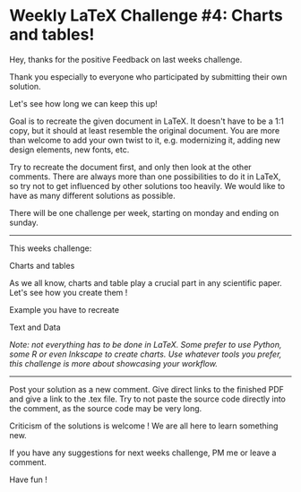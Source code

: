 # Weekly LaTeX Challenge #4: Charts and tables!
Hey, thanks for the positive Feedback on last weeks challenge.

Thank you especially to everyone who participated by submitting their own solution.

Let's see how long we can keep this up!

Goal is to recreate the given document in LaTeX. It doesn't have to be a 1:1 copy, but it should at least resemble the original document. You are more than welcome to add your own twist to it, e.g. modernizing it, adding new design elements, new fonts, etc.

Try to recreate the document first, and only then look at the other comments. There are always more than one possibilities to do it in LaTeX, so try not to get influenced by other solutions too heavily. We would like to have as many different solutions as possible.

There will be one challenge per week, starting on monday and ending on sunday.

----

This weeks challenge:

Charts and tables

As we all know, charts and table play a crucial part in any scientific paper. Let's see how you create them !

Example you have to recreate

Text and Data

*Note: not everything has to be done in LaTeX. Some prefer to use Python, some R or even Inkscape to create charts. Use whatever tools you prefer, this challenge is more about showcasing your workflow.*

----

Post your solution as a new comment. Give direct links to the finished PDF and give a link to the .tex file. Try to not paste the source code directly into the comment, as the source code may be very long.

Criticism of the solutions is welcome ! We are all here to learn something new.

If you have any suggestions for next weeks challenge, PM me or leave a comment.

Have fun !
